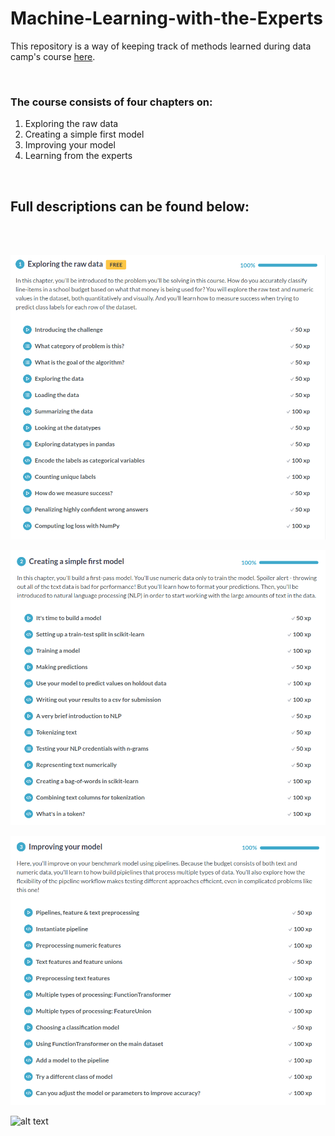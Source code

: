# Machine-Learning-with-the-Experts
<p>This repository is a way of keeping track of methods learned during data camp's course <a href="https://www.datacamp.com/courses/machine-learning-with-the-experts-school-budgets">here</a>.</p>
<br>
<h3>The course consists of four chapters on: </h3>
<ol>
  <li>Exploring the raw data</li>
  <li>Creating a simple first model</li> 
  <li>Improving your model</li> 
  <li>Learning from the experts</li>
</ol>
<br>

<h2>Full descriptions can be found below:</h2>
<br>
<br>

![alt text](https://github.com/scharnk/Machine-Learning-with-the-Experts/blob/master/images/machinelearning_CH01.png)<br>

![alt text](https://github.com/scharnk/Machine-Learning-with-the-Experts/blob/master/images/machinelearning_CH02.png)<br>

![alt text](https://github.com/scharnk/Machine-Learning-with-the-Experts/blob/master/images/machinelearning_CH03.png)<br>

![alt text](https://github.com/scharnk/Machine-Learning-with-the-Experts/blob/master/images/machinelearning_CH04.png)<br>
